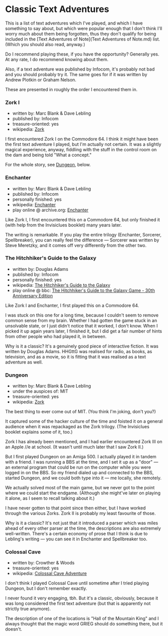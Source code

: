 Classic Text Adventures
=======================

This is a list of text adventures which I've played, and which I have something
to say about, but which were popular enough that I don't think I'll worry much
about them being forgotten, thus they don't qualify for being included in the
[Text Adventures of Note](Text Adventures of Note.md) list.  (Which you should
also read, anyway.)

Do I recommend playing these, if you have the opportunity?  Generally yes.
At any rate, I do recommend knowing about them.

Also, if a text adventure was published by Infocom, it's probably not bad and
you should probably try it.  The same goes for if it was written by
Andrew Plotkin or Graham Nelson.

These are presented in roughly the order I encountered them in.

### Zork I

*   written by: Marc Blank & Dave Lebling
*   published by: Infocom
*   treasure-oriented: yes
*   wikipedia: [Zork](https://en.wikipedia.org/wiki/Zork)

I first encountered Zork I on the Commodore 64.  I think it might have
been the first text adventure I played, but I'm actually not certain.
It was a slightly magical experience, anyway, fiddling with the stuff
in the control room on the dam and being told "What a concept."

For the whole story, see [Dungeon](#Dungeon), below.

### Enchanter

*   written by: Marc Blank & Dave Lebling
*   published by: Infocom
*   personally finished: yes
*   wikipedia: [Enchanter](https://en.wikipedia.org/wiki/Enchanter_(video_game))
*   play online @ archive.org: [Enchanter](https://archive.org/details/a2_Enchanter_1983_Infocom)

Like Zork I, I first encountered this on a Commodore 64, but only finished
it (with help from the Invisiclues booklet) many years later.

The writing is remarkable.  If you play the
entire trilogy (Enchanter, Sorcerer, Spellbreaker), you can really feel
the difference — Sorcerer was written by Steve Meretzky, and it comes
off very differently from the other two.

### The Hitchhiker's Guide to the Galaxy

*   written by: Douglas Adams
*   published by: Infocom
*   personally finished: yes
*   wikipedia: [The Hitchhiker's Guide to the Galaxy](https://en.wikipedia.org/wiki/The_Hitchhiker%27s_Guide_to_the_Galaxy_(video_game))
*   play online @ bbc: [The Hitchhiker's Guide to the Galaxy Game - 30th Anniversary Edition](http://www.bbc.co.uk/programmes/articles/1g84m0sXpnNCv84GpN2PLZG/)

Like Zork I and Enchanter, I first played this on a Commodore 64.

I was stuck on this one for a long time, because I couldn't seem to remove
common sense from my brain. Whether I had gotten the game stuck in an
unsolvable state, or I just didn't notice that it worked, I don't know.
When I picked it up again years later, I finished it, but I did get a fair
number of hints from other people who had played it, in between.

Why is it a classic?  It's a genuinely good piece of interactive fiction.
It was written by Douglas Adams.  HHGttG was realised for radio, as books,
as television, and as a movie, so it is fitting that it was realised as a
text adventure as well.

### Dungeon

*   written by: Marc Blank & Dave Lebling
*   under the auspices of: MIT
*   treasure-oriented: yes
*   wikipedia: [Zork](https://en.wikipedia.org/wiki/Zork)

The best thing to ever come out of MIT. (You think I'm joking, don't you?)

It captured some of the hacker culture of the time and foisted it on a
general audience when it was repackaged as the Zork trilogy.
(The Invisiclues booklet explains some of it, too.)

Zork I has already been mentioned, and I had earlier encountered Zork III
on an Apple //e at school.  (It wasn't until much later that I saw Zork II.)

But I first played Dungeon on an Amiga 500.  I actually played it in tandem with
a friend.  I was running a BBS at the time, and I set it up as a "door" —
an external program that could be run on the computer while you were logged
in on the BBS.  So my friend dialed up and connected to the BBS, started
Dungeon, and we could both type into it — me locally, she remotely.

We actually solved most of the main game, but we never got to the point where
we could start the endgame.  (Although she might've later on playing it alone,
as I seem to recall talking about it.)

I have never gotten to that point since then either, but I have worked through
the various Zorks.  Zork II is probably my least favourite of those.

Why is it a classic?  It's not just that it introduced
a parser which was miles ahead of every other parser at the time, the
descriptions are also extremely well-written.  There's a certain economy of
prose that I think is due to Lebling's writing — you can see it in Enchanter and
Spellbreaker too.

### Colossal Cave

*   written by: Crowther & Woods
*   treasure-oriented: yes
*   wikipedia: [Colossal Cave Adventure](https://en.wikipedia.org/wiki/Colossal_Cave_Adventure)

I don't think I played Colossal Cave until sometime after I tried playing
Dungeon, but I don't remember exactly.

I never found it very engaging, tbh.  But it's a classic, obviously, because
it was long considered the first text adventure (but that is apparently not
strictly true anymore).

The description of one of the locations is "Hall of the Mountain King" and
I always thought that the magic word GRIEG should do something there, but it
doesn't.
